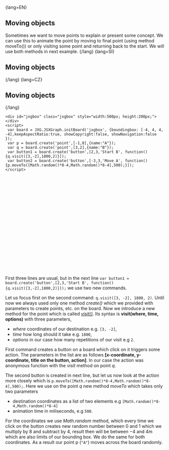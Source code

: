{lang=EN}
## Moving objects

Sometimes we want to move points to explain or present some concept. We can use this to animate the point by moving to 
final point (using method moveTo()) or only visiting some point and returning back to the start.
We will use both methods in next example.
{/lang}
{lang=SI}
## Moving objects
{/lang}
{lang=CZ}
## Moving objects
{/lang}

```JS
<div id="jxgbox" class="jxgbox" style="width:500px; height:200px;"></div>
<script>
 var board = JXG.JSXGraph.initBoard('jxgbox', {boundingbox: [-4, 4, 4, -4],keepAspectRatio:true, showCopyright:false, showNavigation:false });
 var p = board.create('point',[-1,0],{name:"A"});
 var q = board.create('point',[3,2],{name:"B"});
 var button1 = board.create('button',[2,3,'Start B', function(){q.visit([3,-2],1800,2)}]);
 var button2 = board.create('button',[-3,3,'Move A', function(){p.moveTo([Math.random()*8-4,Math.random()*8-4],500);}]);
</script>
```

<div id="jxgbox" class="jxgbox" style="width:300px; height:300px; margin:auto"></div>
<script>
 var board = JXG.JSXGraph.initBoard('jxgbox', {boundingbox: [-4, 4, 4, -4],keepAspectRatio:true, showCopyright:false, showNavigation:false });
 var p = board.create('point',[-1,0],{name:"A"});
 var q = board.create('point',[3,2],{name:"B"});
 var button1 = board.create('button',[2,3,'Start B', function(){q.visit([3,-2],1800,2)}]);
 var button2 = board.create('button',[-3,3,'Move A', function(){p.moveTo([Math.random()*8-4,Math.random()*8-4],500);}]);
</script>

First three lines are usual, but in the next line `var button1 = board.create('button',[2,3,'Start B', function(){q.visit([3,-2],1800,2)}]);` we use 
two new commands. 

Let us focus first on the second command: `q.visit([3, -2], 1800, 2)`. Until now we always 
used only one method _create()_ which we provided with parameters to create points, etc. on the board. Now we introduce 
a new method for the point which is called [_visit()_](https://jsxgraph.uni-bayreuth.de/docs/symbols/JXG.CoordsElement.html#visit).
Its syntax is __visit(where, time, options)__ with three parameters,
 * _where_ coordinates of our destination e.g. `[3, -2]`,
 * _time_ how long should it take e.g. `1800`,
 * _options_ in our case how many repetitions of our visit e.g `2`. 
 
 First command creates a button on a board which click on it triggers some action. The parameters in the list are as follows
 __[x-coordinate, y-coordinate, title on the button, action]__. In our case the action was anonymous function with the 
 _visit_ method on point _q_.
 
 The second button is created in next line, but let us now look at the action more closely which is `p.moveTo([Math.random()*8-4,Math.random()*8-4],500);`.
 Here we use on the point _q_ new method _moveTo_ which takes only two parameters
* destination coordinates as a list of two elements e.g  `[Math.random()*8-4,Math.random()*8-4]`
* animation time in miliseconds, e.g `500`.

For the coordinates we use _Math.random_ method, which every time we click on the button creates new random number between 0 and 1 
which we multiply by $8$ and subtract by $4$, result then will be between $-4$ and $4$m which are also limits of our bounding box.
We do the same for both coordinates. As a result our point p (`"A"`) moves across the board randomly. 


 
